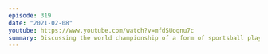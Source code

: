 ```yaml
---
episode: 319
date: "2021-02-08"
youtube: https://www.youtube.com/watch?v=mfdSUoqnu7c
summary: Discussing the world championship of a form of sportsball played by only one country
---
```


